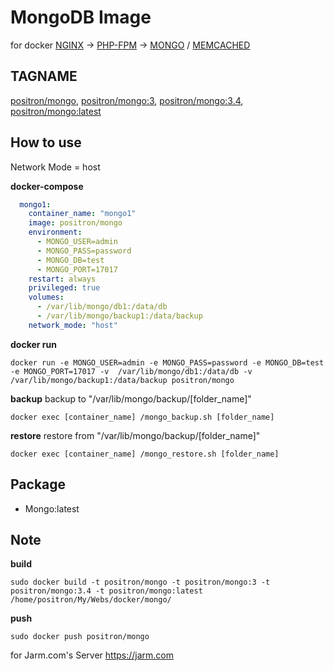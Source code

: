 # MongoDB Image
for docker
[NGINX](https://github.com/PositronTH/docker-nginx) -> [PHP-FPM](https://github.com/PositronTH/docker-php) -> [MONGO](https://github.com/PositronTH/docker-mongo) / [MEMCACHED](https://github.com/PositronTH/docker-memcached)

## TAGNAME
[positron/mongo](https://github.com/PositronTH/docker-mongo/blob/master/Dockerfile), [positron/mongo:3](https://github.com/PositronTH/docker-mongo/blob/master/Dockerfile), [positron/mongo:3.4](https://github.com/PositronTH/docker-mongo/blob/master/Dockerfile), [positron/mongo:latest](https://github.com/PositronTH/docker-mongo/blob/master/Dockerfile)

## How to use
Network Mode = host

**docker-compose**
```yaml
  mongo1:
    container_name: "mongo1"
    image: positron/mongo
    environment:
      - MONGO_USER=admin
      - MONGO_PASS=password
      - MONGO_DB=test
      - MONGO_PORT=17017
    restart: always
    privileged: true
    volumes:
      - /var/lib/mongo/db1:/data/db
      - /var/lib/mongo/backup1:/data/backup
    network_mode: "host"
```

**docker run**
```
docker run -e MONGO_USER=admin -e MONGO_PASS=password -e MONGO_DB=test -e MONGO_PORT=17017 -v  /var/lib/mongo/db1:/data/db -v /var/lib/mongo/backup1:/data/backup positron/mongo
```
**backup**
backup to "/var/lib/mongo/backup/[folder_name]"
```
docker exec [container_name] /mongo_backup.sh [folder_name]
```
**restore**
restore from "/var/lib/mongo/backup/[folder_name]"
```
docker exec [container_name] /mongo_restore.sh [folder_name]
```

## Package
- Mongo:latest

## Note
**build**
```
sudo docker build -t positron/mongo -t positron/mongo:3 -t positron/mongo:3.4 -t positron/mongo:latest /home/positron/My/Webs/docker/mongo/
```
**push**
```
sudo docker push positron/mongo
```

for Jarm.com's Server
https://jarm.com
